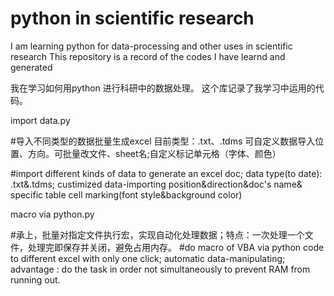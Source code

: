# python in scientific research
I am learning python for data-processing and other uses in scientific research
This repository is a record of the codes I have learnd and generated

我在学习如何用python 进行科研中的数据处理。
这个库记录了我学习中运用的代码。

import data.py

#导入不同类型的数据批量生成excel 目前类型：.txt、.tdms 可自定义数据导入位置、方向。可批量改文件、sheet名;自定义标记单元格（字体、颜色）

#import different kinds of data to generate an excel doc; data type(to date): .txt&.tdms; custimized data-importing position&direction&doc's name& specific table cell marking(font style&background color)

macro via python.py

#承上，批量对指定文件执行宏，实现自动化处理数据；特点：一次处理一个文件，处理完即保存并关闭，避免占用内存。
#do macro of VBA via python code to different excel with only one click; automatic data-manipulating; advantage : do the task in order not simultaneously to prevent RAM from running out.

